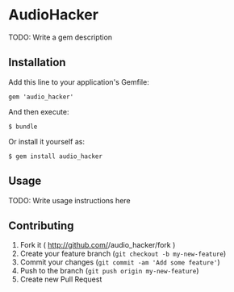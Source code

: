 # AudioHacker

TODO: Write a gem description

## Installation

Add this line to your application's Gemfile:

    gem 'audio_hacker'

And then execute:

    $ bundle

Or install it yourself as:

    $ gem install audio_hacker

## Usage

TODO: Write usage instructions here

## Contributing

1. Fork it ( http://github.com/<my-github-username>/audio_hacker/fork )
2. Create your feature branch (`git checkout -b my-new-feature`)
3. Commit your changes (`git commit -am 'Add some feature'`)
4. Push to the branch (`git push origin my-new-feature`)
5. Create new Pull Request
